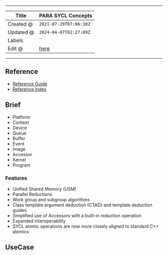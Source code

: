 -----

| Title     | PARA SYCL Concepts                                |
| --------- | ------------------------------------------------- |
| Created @ | `2021-07-29T07:06:30Z`                            |
| Updated @ | `2024-04-07T02:27:09Z`                            |
| Labels    | \`\`                                              |
| Edit @    | [here](https://github.com/junxnone/opt/issues/29) |

-----

## Reference

  - [Reference
    Guide](https://www.khronos.org/files/sycl/sycl-121-reference-guide.pdf)
  - [Reference Index](https://sycl.readthedocs.io/en/latest/index.html)

## Brief

  - Platform
  - Context
  - Device
  - Queue
  - Buffer
  - Event
  - Image
  - Accessor
  - Kernel
  - Program

### Features

  - Unified Shared Memory (USM)
  - Parallel Reductions
  - Work group and subgroup algorithms
  - Class template argument deduction (CTAD) and template deduction
    guides
  - Simplified use of Accessors with a built-in reduction operation
  - Expanded interoperability
  - SYCL atomic operations are now more closely aligned to standard C++
    atomics

## UseCase
